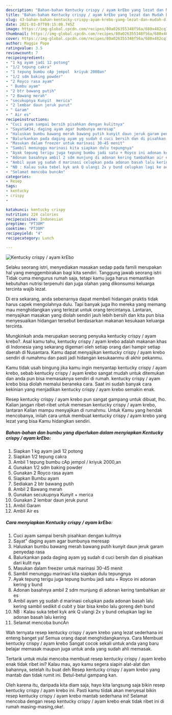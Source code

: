 ```yaml
---
description: "Bahan-bahan Kentucky crispy / ayam krEbo yang lezat dan Mudah Dibuat"
title: "Bahan-bahan Kentucky crispy / ayam krEbo yang lezat dan Mudah Dibuat"
slug: 43-bahan-bahan-kentucky-crispy-ayam-krebo-yang-lezat-dan-mudah-dibuat
date: 2021-03-07T09:15:08.745Z
image: https://img-global.cpcdn.com/recipes/80a026355348f56a/680x482cq70/kentucky-crispy-ayam-krebo-foto-resep-utama.jpg
thumbnail: https://img-global.cpcdn.com/recipes/80a026355348f56a/680x482cq70/kentucky-crispy-ayam-krebo-foto-resep-utama.jpg
cover: https://img-global.cpcdn.com/recipes/80a026355348f56a/680x482cq70/kentucky-crispy-ayam-krebo-foto-resep-utama.jpg
author: Maggie Pope
ratingvalue: 3.5
reviewcount: 7
recipeingredient:
- "1 kg ayam jadi 12 potong"
- "1/2 tepung cakra"
- "1 tepung bumbu cAp jempol  kriyuk 2000an"
- "1/2 sdm baking powder"
- "2 Royco rasa ayam"
- " Bumbu ayam"
- "2 btr bawang putih"
- "2 Bawang merah"
- "secukupnya Kunyit  merica"
- "2 lembar daun jeruk purut"
- " Garam"
- " Air es"
recipeinstructions:
- "Cuci ayam sampai bersih pisahkan dengan kulitnya"
- "Sayat&#34; daging ayam agar bumbunya meresap"
- "Haluskan bumbu bawang merah bawang putih kunyit daun jeruk garam penyedap rasa"
- "Balurkankan pada daging ayam yg sudah d cuci bersih dan di pisahkan dari kulit nya"
- "Masukan dalam freezer untuk marinasi 30-45 menit"
- "Sambil menunggu marinasi kita siapkan dulu tepungnya"
- "Ayak tepung terigu juga tepung bumbu jadi satu + Royco ini adonan kering y bund"
- "Adonan basahnya ambil 2 sdm munjung di adonan kering tambahkan air es"
- "Ambil ayam yg sudah d marinasi celupkan pada adonan basah lalu kering sambil sedikit d cubit y biar bisa krebo lalu goreng deh bund"
- "NB : Kalau suka tebel kyk ank Q ulangi 2x y bund celupkan lagi ke adonan basah lalu kering"
- "Selamat mencoba buncAn"
categories:
- Resep
tags:
- kentucky
- crispy
- 

katakunci: kentucky crispy  
nutrition: 224 calories
recipecuisine: Indonesian
preptime: "PT30M"
cooktime: "PT30M"
recipeyield: "4"
recipecategory: Lunch

---
```



![Kentucky crispy / ayam krEbo](https://img-global.cpcdn.com/recipes/80a026355348f56a/680x482cq70/kentucky-crispy-ayam-krebo-foto-resep-utama.jpg)

Selaku seorang istri, menyediakan masakan sedap pada famili merupakan hal yang menggembirakan bagi kita sendiri. Tanggung jawab seorang istri Tidak cuma mengurus rumah saja, tetapi kamu juga harus memastikan kebutuhan nutrisi terpenuhi dan juga olahan yang dikonsumsi keluarga tercinta wajib lezat.

Di era  sekarang, anda sebenarnya dapat membeli hidangan praktis tidak harus capek mengolahnya dulu. Tapi banyak juga lho mereka yang memang mau menghidangkan yang terlezat untuk orang tercintanya. Lantaran, menyajikan masakan yang diolah sendiri jauh lebih bersih dan kita pun bisa menyesuaikan hidangan tersebut berdasarkan makanan kesukaan keluarga tercinta. 



Mungkinkah anda merupakan seorang penyuka kentucky crispy / ayam krebo?. Asal kamu tahu, kentucky crispy / ayam krebo adalah makanan khas di Indonesia yang sekarang digemari oleh setiap orang dari hampir setiap daerah di Nusantara. Kamu dapat menyajikan kentucky crispy / ayam krebo sendiri di rumahmu dan pasti jadi hidangan kesukaanmu di akhir pekanmu.

Kamu tidak usah bingung jika kamu ingin menyantap kentucky crispy / ayam krebo, sebab kentucky crispy / ayam krebo sangat mudah untuk ditemukan dan anda pun bisa memasaknya sendiri di rumah. kentucky crispy / ayam krebo bisa diolah memalui beraneka cara. Saat ini sudah banyak cara kekinian yang menjadikan kentucky crispy / ayam krebo semakin enak.

Resep kentucky crispy / ayam krebo pun sangat gampang untuk dibuat, lho. Kalian jangan ribet-ribet untuk memesan kentucky crispy / ayam krebo, lantaran Kalian mampu menyajikan di rumahmu. Untuk Kamu yang hendak mencobanya, inilah cara untuk membuat kentucky crispy / ayam krebo yang lezat yang bisa Kamu hidangkan sendiri.

<!--inarticleads1-->

##### Bahan-bahan dan bumbu yang diperlukan dalam menyiapkan Kentucky crispy / ayam krEbo:

1. Siapkan 1 kg ayam jadi 12 potong
1. Siapkan 1/2 tepung cakra
1. Ambil 1 tepung bumbu cAp jempol / kriyuk 2000,an
1. Gunakan 1/2 sdm baking powder
1. Gunakan 2 Royco rasa ayam
1. Siapkan  Bumbu ayam
1. Sediakan 2 btr bawang putih
1. Ambil 2 Bawang merah
1. Gunakan secukupnya Kunyit + merica
1. Gunakan 2 lembar daun jeruk purut
1. Ambil  Garam
1. Ambil  Air es




<!--inarticleads2-->

##### Cara menyiapkan Kentucky crispy / ayam krEbo:

1. Cuci ayam sampai bersih pisahkan dengan kulitnya
1. Sayat&#34; daging ayam agar bumbunya meresap
1. Haluskan bumbu bawang merah bawang putih kunyit daun jeruk garam penyedap rasa
1. Balurkankan pada daging ayam yg sudah d cuci bersih dan di pisahkan dari kulit nya
1. Masukan dalam freezer untuk marinasi 30-45 menit
1. Sambil menunggu marinasi kita siapkan dulu tepungnya
1. Ayak tepung terigu juga tepung bumbu jadi satu + Royco ini adonan kering y bund
1. Adonan basahnya ambil 2 sdm munjung di adonan kering tambahkan air es
1. Ambil ayam yg sudah d marinasi celupkan pada adonan basah lalu kering sambil sedikit d cubit y biar bisa krebo lalu goreng deh bund
1. NB : Kalau suka tebel kyk ank Q ulangi 2x y bund celupkan lagi ke adonan basah lalu kering
1. Selamat mencoba buncAn




Wah ternyata resep kentucky crispy / ayam krebo yang lezat sederhana ini enteng banget ya! Semua orang dapat menghidangkannya. Cara Membuat kentucky crispy / ayam krebo Sangat cocok sekali untuk anda yang baru belajar memasak maupun juga untuk anda yang sudah ahli memasak.

Tertarik untuk mulai mencoba membuat resep kentucky crispy / ayam krebo enak tidak ribet ini? Kalau mau, ayo kamu segera siapin alat-alat dan bahannya, setelah itu buat deh Resep kentucky crispy / ayam krebo yang mantab dan tidak rumit ini. Betul-betul gampang kan. 

Oleh karena itu, daripada kita diam saja, hayo kita langsung saja bikin resep kentucky crispy / ayam krebo ini. Pasti kamu tiidak akan menyesal bikin resep kentucky crispy / ayam krebo mantab sederhana ini! Selamat mencoba dengan resep kentucky crispy / ayam krebo enak tidak ribet ini di rumah masing-masing,oke!.

